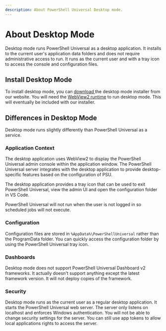 ```yaml
---
description: About PowerShell Universal Desktop mode.
---
```


# About Desktop Mode

Desktop mode runs PowerShell Universal as a desktop application. It installs to the current user's application data folders and does not require administrative access to run. It runs as the current user and with a tray icon to access the console and configuration files.&#x20;

## Install Desktop Mode

To install desktop mode, you can [download ](https://ironmansoftware.com/downloads)the desktop mode installer from our website. You will need the [WebView2 runtime](https://developer.microsoft.com/en-us/microsoft-edge/webview2/) to run desktop mode. This will eventually be included with our installer.

## Differences in Desktop Mode

Desktop mode runs slightly differently than PowerShell Universal as a service.

### Application Context

The desktop application uses WebView2 to display the PowerShell Universal admin console within the application window. The PowerShell Universal server integrates with the desktop application to provide desktop-specific features based on the configuration of PSU.&#x20;

The desktop application provides a tray icon that can be used to exit PowerShell Universal, view the admin UI and open the configuration folder in VS Code.&#x20;

PowerShell Universal will not run when the user is not logged in so scheduled jobs will not execute.&#x20;

### Configuration

Configuration files are stored in `%AppData%\PowerShellUniversal` rather than the ProgramData folder. You can quickly access the configuration folder by using the PowerShell Universal tray icon.&#x20;

### Dashboards

Desktop mode does not support PowerShell Universal Dashboard v2 frameworks. It actually doesn't support anything except the latest framework version. It will not deploy copies of the framework.&#x20;

### Security&#x20;

Desktop mode runs as the current user as a regular desktop application. It starts the PowerShell Universal web server. The server only listens on localhost and enforces Windows authentication. You will not be able to change security settings for the server. You can still use app tokens to allow local applications rights to access the server.&#x20;



